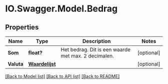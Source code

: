 # IO.Swagger.Model.Bedrag
## Properties

Name | Type | Description | Notes
------------ | ------------- | ------------- | -------------
**Som** | **float?** | Het bedrag. Dit is een waarde met max. 2 decimalen. | [optional] 
**Valuta** | [**Waardelijst**](Waardelijst.md) |  | [optional] 

[[Back to Model list]](../README.md#documentation-for-models) [[Back to API list]](../README.md#documentation-for-api-endpoints) [[Back to README]](../README.md)

